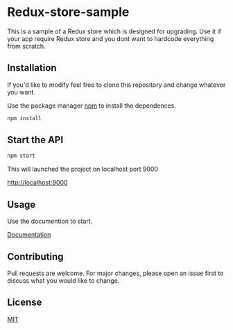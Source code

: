 # Redux-store-sample

This is a sample of a Redux store which is designed for upgrading. Use it if your app require Redux store and you dont want to hardcode everything from scratch.

## Installation

If you'd like to modify feel free to clone this repository and change whatever you want.

Use the package manager [npm](https://docs.npmjs.com/about-npm) to install the dependences.

```bash
npm install
```

## Start the API

```bash
npm start
```

This will launched the project on localhost port 9000

[http://localhost:9000](http://localhost:9000)

## Usage

Use the documention to start.

[Documentation](https://)

## Contributing

Pull requests are welcome. For major changes, please open an issue first to discuss what you would like to change.

## License

[MIT](https://choosealicense.com/licenses/mit/)
